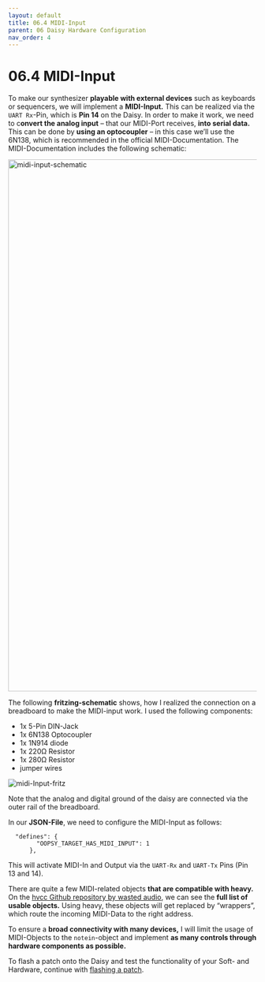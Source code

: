 ```yaml
---
layout: default
title: 06.4 MIDI-Input
parent: 06 Daisy Hardware Configuration
nav_order: 4
---
```


# 06.4 MIDI-Input

To make our synthesizer **playable with external devices** such as keyboards or sequencers, we will implement a **MIDI-Input.** This can be realized via the `UART Rx`-Pin, which is **Pin 14** on the Daisy. In order to make it work, we need to c**onvert the analog input** – that our MIDI-Port receives, **into serial data.** This can be done by **using an optocoupler** – in this case we’ll use the 6N138, which is recommended in the official MIDI-Documentation. The MIDI-Documentation includes the following schematic:

<img width="1080" alt="midi-input-schematic" src="https://github.com/user-attachments/assets/d785da1d-aa7e-48a8-835e-e78809d0c248" />

The following **fritzing-schematic** shows, how I realized the connection on a breadboard to make the MIDI-input work. I used the following components:
- 1x 5-Pin DIN-Jack
- 1x 6N138 Optocoupler
- 1x 1N914 diode
- 1x 220Ω Resistor
- 1x 280Ω Resistor
- jumper wires

![midi-Input-fritz](https://github.com/user-attachments/assets/5c060f24-98d4-4f4e-9d54-9513c27857a5)

Note that the analog and digital ground of the daisy are connected via the outer rail of the breadboard.

In our **JSON-File**, we need to configure the MIDI-Input as follows:

```
  "defines": {
        "OOPSY_TARGET_HAS_MIDI_INPUT": 1
      },

```
This will activate MIDI-In and Output via the `UART-Rx` and `UART-Tx` Pins (Pin 13 and 14).

There are quite a few MIDI-related objects **that are compatible with heavy.** On the [hvcc Github repository by wasted audio](https://github.com/Wasted-Audio/hvcc/blob/develop/docs/04.midi.md), we can see the **full list of usable objects.** Using heavy, these objects will get replaced by “wrappers”, which route the incoming MIDI-Data to the right address.

To ensure a **broad connectivity with many devices,** I will limit the usage of MIDI-Objects to the `notein`-object and implement **as many controls through hardware components as possible.**

To flash a patch onto the Daisy and test the functionality of your Soft- and Hardware, continue with [flashing a patch]({{site.baseurl}}/chapter-07/07-flashing-a-patch).
